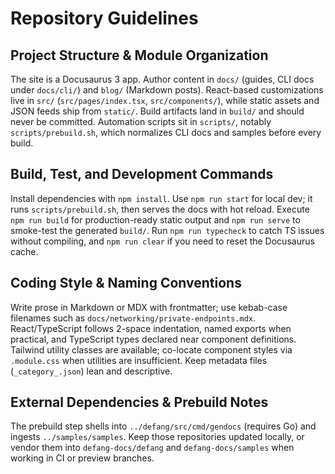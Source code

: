 # Repository Guidelines

## Project Structure & Module Organization
The site is a Docusaurus 3 app. Author content in `docs/` (guides, CLI docs under `docs/cli/`) and `blog/` (Markdown posts). React-based customizations live in `src/` (`src/pages/index.tsx`, `src/components/`), while static assets and JSON feeds ship from `static/`. Build artifacts land in `build/` and should never be committed. Automation scripts sit in `scripts/`, notably `scripts/prebuild.sh`, which normalizes CLI docs and samples before every build.

## Build, Test, and Development Commands
Install dependencies with `npm install`. Use `npm run start` for local dev; it runs `scripts/prebuild.sh`, then serves the docs with hot reload. Execute `npm run build` for production-ready static output and `npm run serve` to smoke-test the generated `build/`. Run `npm run typecheck` to catch TS issues without compiling, and `npm run clear` if you need to reset the Docusaurus cache.

## Coding Style & Naming Conventions
Write prose in Markdown or MDX with frontmatter; use kebab-case filenames such as `docs/networking/private-endpoints.mdx`. React/TypeScript follows 2-space indentation, named exports when practical, and TypeScript types declared near component definitions. Tailwind utility classes are available; co-locate component styles via `.module.css` when utilities are insufficient. Keep metadata files (`_category_.json`) lean and descriptive.

## External Dependencies & Prebuild Notes
The prebuild step shells into `../defang/src/cmd/gendocs` (requires Go) and ingests `../samples/samples`. Keep those repositories updated locally, or vendor them into `defang-docs/defang` and `defang-docs/samples` when working in CI or preview branches.
